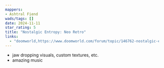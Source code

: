 ```yaml
---
mappers:
- Ashtral Fiend
wads/tags: []
date: 2024-11-11
star_rating: 5
title: "Nostalgic Entropy: Neo Retro"
links:
  - "doomworld,https://www.doomworld.com/forum/topic/146762-nostalgic-entropy-neo-retro-mbf21-v11/"
---
```


- jaw dropping visuals, custom textures, etc.
- amazing music